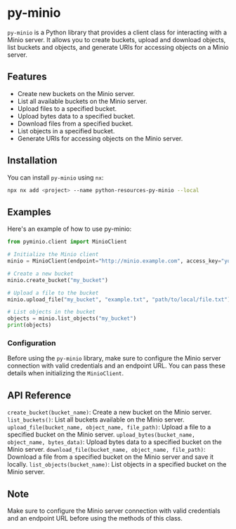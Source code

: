 # py-minio


`py-minio` is a Python library that provides a client class for interacting with a Minio server. It allows you to create buckets, upload and download objects, list buckets and objects, and generate URIs for accessing objects on a Minio server.

## Features

- Create new buckets on the Minio server.
- List all available buckets on the Minio server.
- Upload files to a specified bucket.
- Upload bytes data to a specified bucket.
- Download files from a specified bucket.
- List objects in a specified bucket.
- Generate URIs for accessing objects on the Minio server.

## Installation

You can install `py-minio` using `nx`:

```sh
npx nx add <project> --name python-resources-py-minio --local
```

## Examples

Here's an example of how to use py-minio:

```python
from pyminio.client import MinioClient

# Initialize the Minio client
minio = MinioClient(endpoint="http://minio.example.com", access_key="your_access_key", secret_key="your_secret_key")

# Create a new bucket
minio.create_bucket("my_bucket")

# Upload a file to the bucket
minio.upload_file("my_bucket", "example.txt", "path/to/local/file.txt")

# List objects in the bucket
objects = minio.list_objects("my_bucket")
print(objects)

```


### Configuration
Before using the `py-minio` library, make sure to configure the Minio server connection with valid credentials and an endpoint URL. You can pass these details when initializing the `MinioClient`.


## API Reference
`create_bucket(bucket_name)`: Create a new bucket on the Minio server.
`list_buckets()`: List all buckets available on the Minio server.
`upload_file(bucket_name, object_name, file_path)`: Upload a file to a specified bucket on the Minio server.
`upload_bytes(bucket_name, object_name, bytes_data)`: Upload bytes data to a specified bucket on the Minio server.
`download_file(bucket_name, object_name, file_path)`: Download a file from a specified bucket on the Minio server and save it locally.
`list_objects(bucket_name)`: List objects in a specified bucket on the Minio server.


## Note
Make sure to configure the Minio server connection with valid credentials and an endpoint URL before using the methods of this class.
